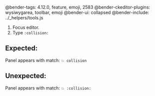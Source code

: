 @bender-tags: 4.12.0, feature, emoji, 2583
@bender-ckeditor-plugins: wysiwygarea, toolbar, emoji
@bender-ui: collapsed
@bender-include: ../_helpers/tools.js

1. Focus editor.
1. Type `:collision:`

## Expected:

Panel appears with match: `💥 collision`

## Unexpected:

Panel appears with match: `💥 :collision:`
